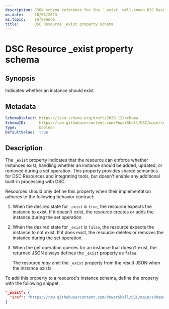 ```yaml
---
description: JSON schema reference for the '_exist' well-known DSC Resource property.
ms.date:     10/05/2023
ms.topic:    reference
title:       DSC Resource _exist property schema
---
```


# DSC Resource _exist property schema

## Synopsis

Indicates whether an instance should exist.

## Metadata

```yaml
SchemaDialect: https://json-schema.org/draft/2020-12/schema
SchemaID:      https://raw.githubusercontent.com/PowerShell/DSC/main/schemas/2024/04/resource/properties/exist.json
Type:          boolean
DefaultValue:  true
```

## Description

The `_exist` property indicates that the resource can enforce whether instances exist, handling
whether an instance should be added, updated, or removed during a set operation. This property
provides shared semantics for DSC Resources and integrating tools, but doesn't enable any
additional built-in processing with DSC.

Resources should only define this property when their implementation adheres to the following
behavior contract:

1. When the desired state for `_exist` is `true`, the resource expects the instance to exist. If it
   doesn't exist, the resource creates or adds the instance during the set operation.
1. When the desired state for `_exist` is `false`, the resource expects the instance to not exist.
   If it does exist, the resource deletes or removes the instance during the set operation.
1. When the get operation queries for an instance that doesn't exist, the returned JSON always
   defines the `_exist` property as `false`.

   The resource _may_ omit the `_exist` property from the result JSON when the instance exists.

To add this property to a resource's instance schema, define the property with the following
snippet:

```json
"_exist": {
  "$ref": "https://raw.githubusercontent.com/PowerShell/DSC/main/schemas/2024/04/resource/properties/exist.json"
}
```
